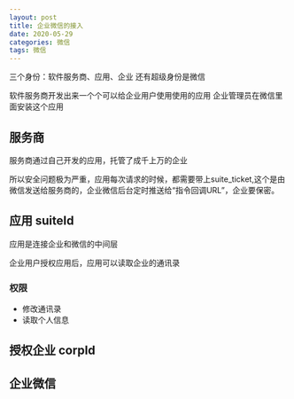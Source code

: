 ```yaml
---
layout: post
title: 企业微信的接入
date: 2020-05-29
categories: 微信
tags: 微信
---
```



三个身份：软件服务商、应用、企业
还有超级身份是微信


软件服务商开发出来一个个可以给企业用户使用使用的应用
企业管理员在微信里面安装这个应用


## 服务商

服务商通过自己开发的应用，托管了成千上万的企业

所以安全问题极为严重，应用每次请求的时候，都需要带上suite_ticket,这个是由微信发送给服务商的，企业微信后台定时推送给“指令回调URL”，企业要保密。


## 应用  suiteId
应用是连接企业和微信的中间层

企业用户授权应用后，应用可以读取企业的通讯录

### 权限
- 修改通讯录
- 读取个人信息


## 授权企业 corpId


## 企业微信



